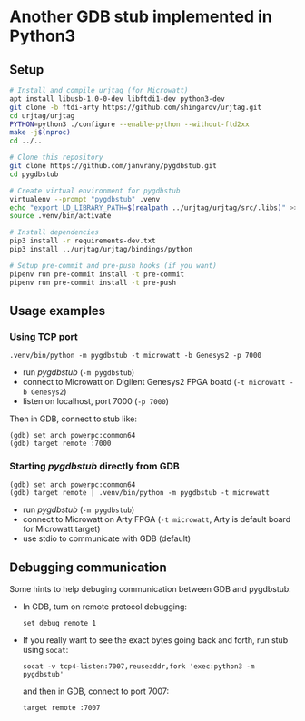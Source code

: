 # Another GDB stub implemented in Python3

## Setup
```sh
# Install and compile urjtag (for Microwatt)
apt install libusb-1.0-0-dev libftdi1-dev python3-dev
git clone -b ftdi-arty https://github.com/shingarov/urjtag.git
cd urjtag/urjtag
PYTHON=python3 ./configure --enable-python --without-ftd2xx
make -j$(nproc)
cd ../..

# Clone this repository
git clone https://github.com/janvrany/pygdbstub.git
cd pygdbstub

# Create virtual environment for pygdbstub
virtualenv --prompt "pygdbstub" .venv
echo "export LD_LIBRARY_PATH=$(realpath ../urjtag/urjtag/src/.libs)" >> .venv/bin/activate
source .venv/bin/activate

# Install dependencies
pip3 install -r requirements-dev.txt
pip3 install ../urjtag/urjtag/bindings/python

# Setup pre-commit and pre-push hooks (if you want)
pipenv run pre-commit install -t pre-commit
pipenv run pre-commit install -t pre-push
```

## Usage examples

### Using TCP port

```
.venv/bin/python -m pygdbstub -t microwatt -b Genesys2 -p 7000
```

* run *pygdbstub* (`-m pygdbstub`)
* connect to Microwatt on Digilent Genesys2 FPGA boatd (`-t microwatt -b Genesys2`)
* listen on localhost, port 7000 (`-p 7000`)

Then in GDB, connect to stub like:

```
(gdb) set arch powerpc:common64
(gdb) target remote :7000
```

### Starting *pygdbstub* directly from GDB

```
(gdb) set arch powerpc:common64
(gdb) target remote | .venv/bin/python -m pygdbstub -t microwatt
```

* run *pygdbstub* (`-m pygdbstub`)
* connect to Microwatt on Arty FPGA (`-t microwatt`, Arty is default board for Microwatt target)
* use stdio to communicate with GDB (default)

## Debugging communication

Some hints to help debuging communication between GDB and pygdbstub:

 * In GDB, turn on remote protocol debugging:

   ```
   set debug remote 1
   ```

 * If you really want to see the exact bytes going back and forth, run
   stub using `socat`:

   ```
   socat -v tcp4-listen:7007,reuseaddr,fork 'exec:python3 -m pygdbstub'
   ```

   and then in GDB, connect to port 7007:

   ```
   target remote :7007
   ```

